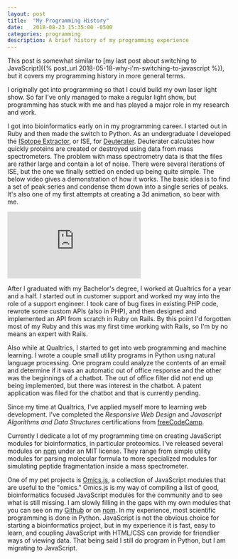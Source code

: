 ```yaml
---
layout: post
title:  "My Programming History"
date:   2018-08-23 15:35:00 -0500
categories: programming
description: A brief history of my programming experience
---
```


This post is somewhat similar to [my last post about switching to JavaScript]({% post_url 2018-05-18-why-i'm-switching-to-javascript %}), but it covers my programming history in more general terms.

I originally got into programming so that I could build my own laser light show. So far I've only managed to make a regular light show, but programming has stuck with me and has played a major role in my research and work.

I got into bioinformatics early on in my programming career. I started out in Ruby and then made the switch to Python. As an undergraduate I developed the [ISotope Extractor](https://github.com/JC-Price/DeuteRater/blob/master/DeuteRater_py3.2/ISE_class_v10a.py), or ISE, for [Deuterater](https://www.ncbi.nlm.nih.gov/pubmed/28093409). Deuterater calculates how quickly proteins are created or destroyed using data from mass spectrometers. The problem with mass spectrometry data is that the files are rather large and contain a lot of noise. There were several iterations of ISE, but the one we finally settled on ended up being quite simple. The below video gives a demonstration of how it works. The basic idea is to find a set of peak series and condense them down into a single series of peaks. It's also one of my first attempts at creating a 3d animation, so bear with me.

<div class='embed-container'><iframe src='https://www.youtube.com/embed/k7HyzrPeRA8' frameborder='0' allowfullscreen></iframe></div>

After I graduated with my Bachelor's degree, I worked at Qualtrics for a year and a half. I started out in customer support and worked my way into the role of a support engineer. I took care of bug fixes in existing PHP code, rewrote some custom APIs (also in PHP), and then designed and implemented an API from scratch in Ruby on Rails. By this point I'd forgotten most of my Ruby and this was my first time working with Rails, so I'm by no means an expert with Rails.

Also while at Qualtrics, I started to get into web programming and machine learning. I wrote a couple small utility programs in Python using natural language processing. One program could analyze the contents of an email and determine if it was an automatic out of office response and the other was the beginnings of a chatbot. The out of office filter did not end up being implemented, but there was interest in the chatbot. A patent application was filed for the chatbot and that is currently pending.

Since my time at Qualtrics, I've applied myself more to learning web development. I've completed the *Responsive Web Design* and *Javascript Algorithms and Data Structures* certifications from [freeCodeCamp](https://www.freecodecamp.org/emptyport).

Currently I dedicate a lot of my programming time on creating JavaScript modules for bioinformatics, in particular proteomics. I've released several modules on [npm](https://www.npmjs.com/~emptyport) under an MIT license. They range from simple utility modules for parsing molecular formula to more specialized modules for simulating peptide fragmentation inside a mass spectrometer.

One of my pet projects is [Omics.js](https://emptyport.github.io/omics-js/), a collection of JavaScript modules that are useful to the "omics." Omics.js is my way of compiling a list of good, bioinformatics focused JavaScript modules for the community and to see what is still missing. I am slowly filling in the gaps with my own modules that you can see on my [Github](https://github.com/emptyport) or on [npm](https://www.npmjs.com/~emptyport). In my experience, most scientific programming is done in Python. JavaScript is not the obvious choice for starting a bioinformatics project, but in my experience it is fast, easy to learn, and coupling JavaScript with HTML/CSS can provide for friendlier ways of viewing data. That being said I still do program in Python, but I am migrating to JavaScript.